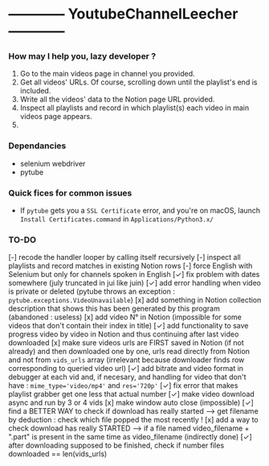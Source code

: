 # ———— YoutubeChannelLeecher ————

### How may I help you, lazy developer ?
1) Go to the main videos page in channel you provided.
2) Get all videos' URLs. Of course, scrolling down until the playlist's end is included.
3) Write all the videos' data to the Notion page URL provided.
4) Inspect all playlists and record in which playlist(s) each video in main videos page appears.
5) 

### Dependancies
- selenium webdriver
- pytube

### Quick fices for common issues
- If `pytube` gets you a `SSL Certificate` error, and you're on macOS, launch `Install Certificates.command` in `Applications/Python3.x/`

### TO-DO
[-] recode the handler looper by calling itself recursively
[-] inspect all playlists and record matches in existing Notion rows
[-] force English with Selenium but only for channels spoken in English
[✓] fix problem with dates somewhere (july truncated in jui like juin)
[✓] add error handling when video is private or deleted (pytube throws an exception : `pytube.exceptions.VideoUnavailable`)
[x] add something in Notion collection description that shows this has been generated by this program (abandoned : useless)
[x] add video N° in Notion (impossible for some videos that don't contain their index in title)
[✓] add functionality to save progress video by video in Notion and thus continuing after last video downloaded
[x] make sure videos urls are FIRST saved in Notion (if not already) and then downloaded one by one, urls read directly from Notion and not from `vids_urls` array (irrelevant because downloader finds row corresponding to queried video url)
[✓] add bitrate and video format in debugger at each vid and, if necesary, and handling for video that don't have : `mime_type='video/mp4'` and `res='720p'`
[✓] fix error that makes playlist grabber get one less that actual number
[✓] make video download async and run by 3 or 4 vids
[x] make window auto close (impossible)
[✓] find a BETTER WAY to check if download has really started —> get filename by deduction : check which file popped the most recently !
[x] add a way to check download has really STARTED —> if a file named video_filename + ".part" is present in the same time as video_filename (indirectly done)
[✓] after downloading supposed to be finished, check if number files downloaded == len(vids_urls)